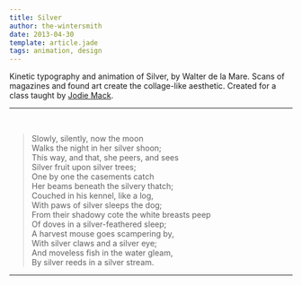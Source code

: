 ```yaml
---
title: Silver
author: the-wintersmith
date: 2013-04-30
template: article.jade
tags: animation, design 
---
```


Kinetic typography  and animation of  Silver, by Walter de la Mare.  Scans of magazines and found art create the collage-like aesthetic.  Created for a class taught by [Jodie Mack](http://www.jodiemack.com).

---
<div class="youtube" id="frozEKhGFVk"></div><br>

> Slowly, silently, now the moon  
> Walks the night in her silver shoon;  
> This way, and that, she peers, and sees  
> Silver fruit upon silver trees;  
> One by one the casements catch  
> Her beams beneath the silvery thatch;  
> Couched in his kennel, like a log,  
> With paws of silver sleeps the dog;  
> From their shadowy cote the white breasts peep  
> Of doves in a silver-feathered sleep;  
> A harvest mouse goes scampering by,  
> With silver claws and a silver eye;  
> And moveless fish in the water gleam,  
> By silver reeds in a silver stream.  
  

---
